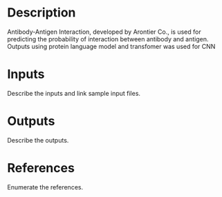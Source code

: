 # Description 

Antibody-Antigen Interaction, developed by Arontier Co., is used for predicting the probability of interaction between antibody and antigen. Outputs using protein language model and transfomer was used for CNN 

# Inputs

Describe the inputs and link sample input files.

# Outputs

Describe the outputs.

# References

Enumerate the references.
